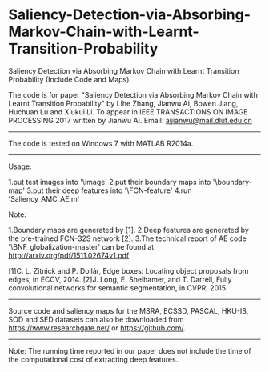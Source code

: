 # Saliency-Detection-via-Absorbing-Markov-Chain-with-Learnt-Transition-Probability
Saliency Detection via Absorbing Markov Chain with Learnt Transition Probability (Include Code and Maps)


The code is for paper "Saliency Detection via Absorbing Markov Chain with Learnt Transition Probability" 
by Lihe Zhang, Jianwu Ai, Bowen Jiang, Huchuan Lu and Xiukui Li.
To appear in IEEE TRANSACTIONS ON IMAGE PROCESSING 2017
written by Jianwu Ai. Email: aijianwu@mail.dlut.edu.cn

*******************************************************************************
The code is tested on Windows 7 with MATLAB R2014a.
*******************************************************************************
Usage:

1.put test images into '\image'
2.put their boundary maps into '\boundary-map'
3.put their deep features into '\FCN-feature'
4.run 'Saliency_AMC_AE.m'


Note:

1.Boundary maps are generated by [1].
2.Deep features are generated by the pre-trained FCN-32S network [2].
3.The technical report of AE code '\BNF_globalization-master' can be found at http://arxiv.org/pdf/1511.02674v1.pdf

[1]C. L. Zitnick and P. Dollár, Edge boxes: Locating object proposals from edges, in ECCV, 2014.
[2]J. Long, E. Shelhamer, and T. Darrell, Fully convolutional networks for semantic segmentation, in CVPR, 2015.

*****************************************************************************************
Source code and saliency maps for the MSRA, ECSSD, PASCAL, HKU-IS, SOD and SED datasets 
can also be downloaded from https://www.researchgate.net/ or https://github.com/.
*****************************************************************************************

Note: The running time reported in our paper does not include the time of the computational cost of extracting deep features.
